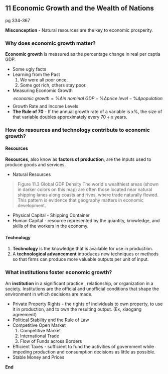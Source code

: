## 11 Economic Growth and the Wealth of Nations
pg 334-367

**Misconception** - Natural resources are the key to economic prosperity.

### Why does economic growth matter?
**Economic growth** is measured as the percentage change in real per captia GDP.

+ Some ugly facts
+ Learning from the Past
	1. We were all poor once.
	2. Some got rich, others stay poor.
+ Measuring Economic Growth
$$
economic \: growth = \%\Delta in \: nominal \: GDP - \%\Delta price \: level - \%\Delta population
$$
+ Growth Rate and Income Levels
+ **The Rule of 70** - If the annual growth rate of a variable is x\%, the size of that variable doubles approximately every $70 \div x$ years.

### How do resources and technology contribute to economic growth?
#### Resources
**Resources**, also know as **factors of production**, are the inputs used to produce goods and services.
+ Natural Resources
> Figure 11.3 Global GDP Density
The world's wealthiest areas (shown in darker colors on this map) are often those located near natural shipping lanes along coasts and rives, where trade naturally flowed. This pattern is evidence that geography matters in economic development.

+ Physical Capital - Shipping Container
+ Human Capital - resource represented by the quantity, knowledge, and skills of the workers in the economy.

#### Technology
1. **Technology** is the knowledge that is available for use in production.
2. A **technological advancement** introduces new techniques or methods so that  firms can produce more valuable outputs per unit of input.

### What institutions foster economic growth?
An **institution** in a significant practice , relationship, or organization in a society. Institutions are the official and unofficial conditions that shape the environment in which decisions are made.

+ Private Property Rights - the rights of individuals to own property, to use it in production, and to own the resulting output. (Ex, xiaogang agreement)
+ Political Stability and the Rule of Law
+ Competitive Open Market
	1. Competitive Market
	2. International Trade
	3. Flow of Funds across Borders
+ Efficient Taxes - sufficient to fund the activities of government while impeding production and consumption decisions as little as possible.
+ Stable Money and Prices

 **End**
